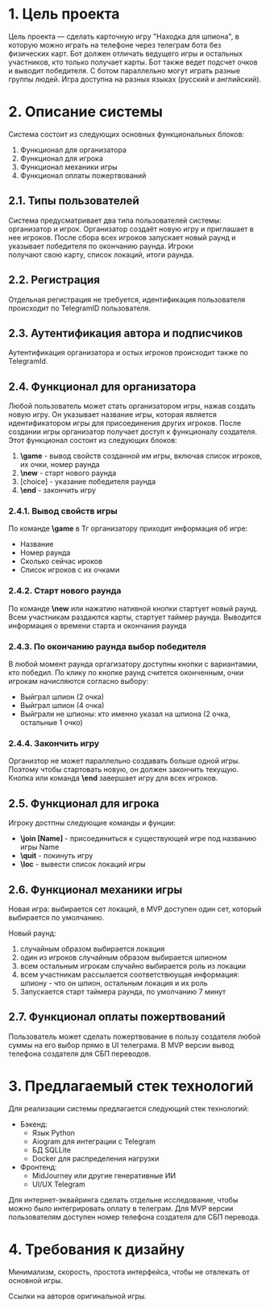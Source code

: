 # 1. Цель проекта

Цель проекта — сделать карточную игру "Находка для шпиона", в которую можно 
играть на телефоне через телеграм бота без физических карт. Бот должен отличать
ведущего игры и остальных участников, кто только получает карты. Бот также
ведет подсчет очков и выводит победителя. С ботом параллельно могут играть разные
группы людей. Игра доступна на разных языках (русский и английский).


# 2. Описание системы

Система состоит из следующих основных функциональных блоков:

1. Функционал для организатора
2. Функционал для игрока
3. Функционал механики игры
4. Функционал оплаты пожертвований


## 2.1. Типы пользователей

Система предусматривает два типа пользователей системы: организатор и игрок.
Организатор создаёт новую игру и приглашает в нее игроков. После сбора всех игроков
запускает новый раунд и указывает победителя по окончанию раунда. Игроки  
получают свою карту, список локаций, итоги раунда.


## 2.2. Регистрация

Отдельная регистрация не требуется, идентификация пользователя происходит по TelegramID
пользователя.


## 2.3. Аутентификация автора и подписчиков

Аутентификация организатора и остых игроков происходит также по TelegramId.


## 2.4. Функционал для организатора

Любой пользователь может стать организатором игры, нажав создать новую игру. Он
указывает название игры, которая является идентификатором игры для 
присоединения других игроков.
После создании игры организатор получает доступ к функционалу создателя.
Этот функционал состоит из следующих блоков:

1. **\game** - вывод свойств созданной им игры, включая список игроков, их очки, номер раунда
2. **\new** - старт нового раунда
3. [choice] - указание победителя раунда
4. **\end** - закончить игру 


### 2.4.1. Вывод свойств игры

По команде **\game** в Тг организатору приходит информация об игре:

* Название
* Номер раунда
* Сколько сейчас ироков
* Список игроков с их очками


### 2.4.2. Старт нового раунда

По команде **\new** или нажатию нативной кнопки стартует новый раунд. Всем участникам
раздаются карты, стартует таймер раунда. Выводится информация о времени старта 
и окончания раунда


### 2.4.3. По окончанию раунда выбор победителя

В любой момент раунда оргагизатору доступны кнопки с вариантамии, кто победил. По 
клику по кнопке раунд считется оконченным, очки игрокам начисляются согласно выбору:
* Выйграл шпион (2 очка)
* Выйграл шпион (4 очка)
* Выйграли не шпионы: кто именно указал на шпиона (2 очка, остальные 1 очко)

### 2.4.4. Закончить игру

Организтор не может параллельно создавать больше одной игры. Поэтому чтобы стартовать
новую, он должен закончить текущую. Кнопка или команда **\end** завершает игру для
всех игроков.



## 2.5. Функционал для игрока

Игроку достпны следующие команды и фунции:
* **\join [Name]** - присоединиться к существующей игре под названию игры Name
* **\quit** - покинуть игру
* **\loc** - вывести список локаций игры


## 2.6. Функционал механики игры

Новая игра: выбирается сет локаций, в MVP доступен один сет, который выбирается по 
умолчанию.

Новый раунд: 
1. случайным образом выбирается локация
2. один из игроков случайным образом выбирается шпионом
3. всем остальным игрокам случайно выбирается роль из локации
4. всем участникам рассылается соответствюущая информация: шпиону - что он шпион,
   остальным локация и их роль
5. Запускается старт таймера раунда, по умолчанию 7 минут


## 2.7. Функционал оплаты пожертвований

Пользователь может сделать пожертвование в пользу создателя любой суммы на его
выбор прямо в UI телеграма. В MVP версии вывод телефона создателя для СБП переводов.


# 3. Предлагаемый стек технологий

Для реализации системы предлагается следующий стек технологий:

* Бэкенд:
    - Язык Python
    - Aiogram для интеграции с Telegram
    - БД SQLLite
    - Docker для распределения нагрузки
* Фронтенд:
    - MidJourney или другие генеративные ИИ
    - UI/UX Telegram

Для интернет-эквайринга сделать отдельне исследование, чтобы можно было 
интегрировать оплату в телеграм. Для MVP версии пользователям доступен 
номер телефона создателя для СБП перевода.


# 4. Требования к дизайну

Минимализм, скорость, простота интерфейса, чтобы не отвлекать от основной игры.

Ссылки на авторов оригинальной игры.

